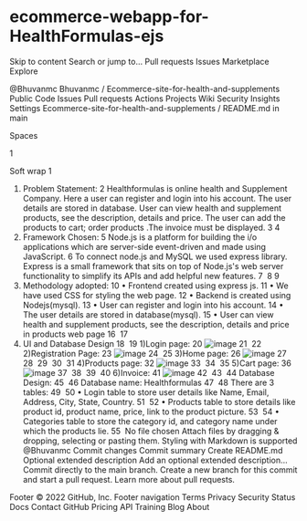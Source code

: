 # ecommerce-webapp-for-HealthFormulas-ejs

Skip to content
Search or jump to…
Pull requests
Issues
Marketplace
Explore
 
@Bhuvanmc 
Bhuvanmc
/
Ecommerce-site-for-health-and-supplements
Public
Code
Issues
Pull requests
Actions
Projects
Wiki
Security
Insights
Settings
Ecommerce-site-for-health-and-supplements
/
README.md
in
main
 

Spaces

1

Soft wrap
1
1. Problem Statement: 
2
Healthformulas is online health and Supplement Company. Here a user can register and login into his account. The user details are stored in database. User can view health and supplement products, see the description, details and price. The user can add the products to cart; order products .The invoice must be displayed.
3
​
4
2. Framework Chosen: 
5
Node.js is a platform for building the i/o applications which are server-side event-driven and made using JavaScript.
6
To connect node.js and MySQL we used express library.  Express is a small framework that sits on top of Node.js's web server functionality to simplify its APIs and add helpful new features.
7
​
8
​
9
3. Methodology adopted:
10
• Frontend created using express js.
11
• We have used CSS for styling the web page.
12
• Backend is created using Nodejs(mysql).
13
• User can register and login into his account.
14
• The user details are stored in database(mysql). 
15
• User can view health and supplement products, see the description, details and price in products web page
16
​
17
4. UI and Database Design
18
​
19
1)Login page:
20
 ![image](https://user-images.githubusercontent.com/59958031/173389330-d668343d-5bfd-4397-974e-100c2ff7dae1.png)
21
​
22
2)Registration  Page: 
23
![image](https://user-images.githubusercontent.com/59958031/173389348-3b8f7b7f-008b-4e71-a071-46c22266c6ba.png)
24
​
25
3)Home page:
26
 ![image](https://user-images.githubusercontent.com/59958031/173389364-05827ef4-bba9-4967-b4b5-2c272f3c5ba5.png)
27
​
28
​
29
​
30
​
31
4)Products page:
32
 ![image](https://user-images.githubusercontent.com/59958031/173389387-40372759-af12-40d3-9ff0-32cfb710cd34.png)
33
​
34
​
35
5)Cart page:
36
 ![image](https://user-images.githubusercontent.com/59958031/173389412-50ca71cb-6d8e-477a-a694-0a028c68180c.png)
37
​
38
​
39
​
40
6)Invoice:
41
 ![image](https://user-images.githubusercontent.com/59958031/173389439-7e2bf194-df8a-49e1-9803-ed1d6340e07c.png)
42
​
43
​
44
Database Design: 
45
​
46
Database name: Healthformulas
47
​
48
There are 3 tables:
49
​
50
• Login table to store user details like Name, Email, Address, City, State, Country.
51
​
52
• Products table to store details like product id, product name, price, link to the product picture.
53
​
54
• Categories table to store the category id, and category name under which the products lie.
55
​
No file chosen
Attach files by dragging & dropping, selecting or pasting them.
Styling with Markdown is supported
@Bhuvanmc
Commit changes
Commit summary
Create README.md
Optional extended description
Add an optional extended description…
 Commit directly to the main branch.
 Create a new branch for this commit and start a pull request. Learn more about pull requests.
 
Footer
© 2022 GitHub, Inc.
Footer navigation
Terms
Privacy
Security
Status
Docs
Contact GitHub
Pricing
API
Training
Blog
About
